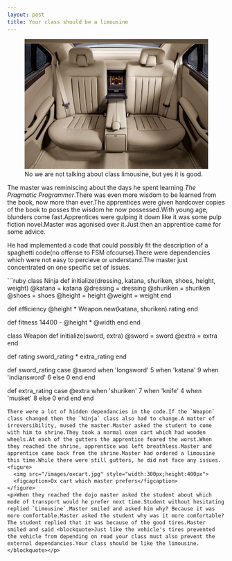 ```yaml
---
layout: post
title: Your class should be a limousine
---
```

<figure>
  <img src="/images/limo.jpg" style="width:450px;height:300px">
  <figcaption>No we are not talking about class limousine, but yes it is good.</figcaption>
</figure>
<p>The master was reminiscing about the days he spent learning <em>The Pragmatic Programmer</em>.There was even more wisdom to be learned from the book, now more than ever.The apprentices were given hardcover copies of the book to posses the wisdom he now possessed.With young age, blunders come fast.Apprentices were gulping it down like it was some pulp fiction novel.Master was agonised over it.Just then an apprentice came for some advice.<p>
<p>He had implemented a code that could possibly fit the description of a spaghetti code(no offense to FSM ofcourse).There were dependencies which were not easy to percieve or understand.The master just concentrated on one specific set of issues.<p>
```ruby
class Ninja
  def initialize(dressing, katana, shuriken, shoes, height, weight)
    @katana = katana
    @dressing = dressing
    @shuriken = shuriken
    @shoes = shoes
    @height = height
    @weight = weight
  end

  def efficiency
    @height * Weapon.new(katana, shuriken).rating
  end

  def fitness
    14400 - @height * @width
  end
end

class Weapon
  def initialize(sword, extra)
    @sword = sword
    @extra = extra
  end

  def rating
    sword_rating * extra_rating
  end

  def sword_rating
    case @sword
      when 'longsword'
        5
      when 'katana'
        9
      when 'indiansword'
        6
      else
        0
    end
  end

  def extra_rating
    case @extra
      when 'shuriken'
        7
      when 'knife'
        4
      when 'musket'
        8
      else
        0
    end
  end
end

```
There were a lot of hidden dependancies in the code.If the `Weapon` class changed then the `Ninja` class also had to change.A matter of irreversibility, mused the master.Master asked the student to come with him to shrine.They took a normal oxen cart which had wooden wheels.At each of the gutters the apprentice feared the worst.When they reached the shrine, apprentice was left breathless.Master and apprentice came back from the shrine.Master had ordered a limousine this time.While there were still gutters, he did not face any issues.
<figure>
  <img src="/images/oxcart.jpg" style="width:300px;height:400px">
  <figcaption>Ox cart which master prefers</figcaption>
</figure>
<p>When they reached the dojo master asked the student about which mode of transport would he prefer next time.Student without hesitating replied `Limousine`.Master smiled and asked him why? Because it was more comfortable.Master asked the student why was it more comfortable? The student replied that it was because of the good tires.Master smiled and said <blockquote>Just like the vehicle's tires prevented the vehicle from depending on road your class must also prevent the external dependancies.Your class should be like the limousine.</blockquote></p>